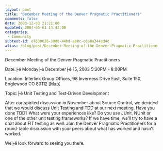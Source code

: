 ```yaml
---
layout: post
title: "December Meeting of the Denver Pragmatic Practitioners"
comments: false
date: 2003-12-03 21:21:00
updated: 2004-05-01 14:43:00
categories:
 - Community
subtext-id: e7630626-00d0-44bd-a88c-c0a8a344ad4d
alias: /blog/post/December-Meeting-of-the-Denver-Pragmatic-Practitioners.aspx
---
```



December Meeting of the Denver Pragmatic Practitioners 

Date:├é Monday├é December├é 15, 2003 5:30PM - 8:00PM 

Location: Interlink Group Offices, 98 Inverness Drive East, Suite 150, Englewood CO 80112 [[Map](blocked::http://www.mapquest.com/maps/map.adp?country=US&address=98+Inverness+Drive+East+Suite+150+&city=Englewood&state=CO&zipcode=80112)] 

Topic:├é Unit Testing and Test-Driven Development 

After our spirited discussion in November about Source Control, we decided that we would discuss Unit Testing and TDD at our next meeting. Have you done TDD? What were your experiences like? Do you use JUnit, NUnit or one of the other unit testing frameworks? If we have time, we'll try to have a chat about FIT testing as well. Join the Denver Pragmatic Practitioners for a round-table discussion with your peers about what has worked and hasn't worked. 

We├é look forward to seeing you there. 

